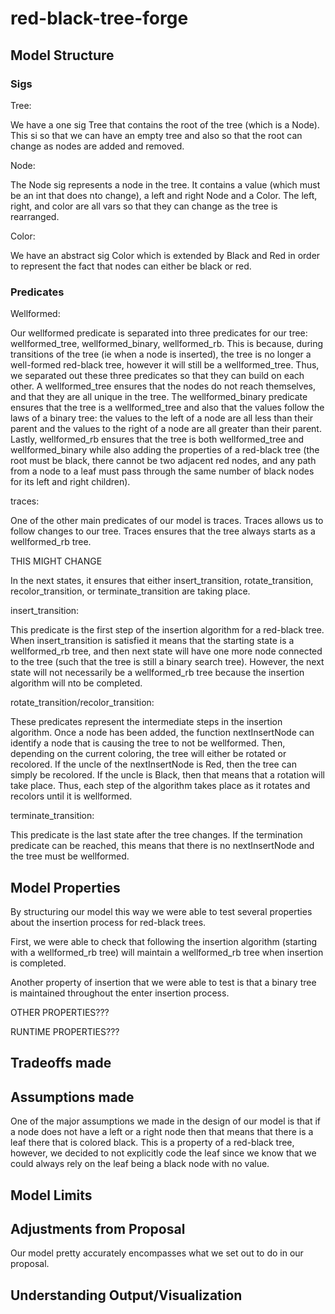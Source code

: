 # red-black-tree-forge

## Model Structure

### Sigs

Tree:

We have a one sig Tree that contains the root of the tree (which is a Node). This si so that we can have an empty tree and also so that the root can change as nodes are added and removed.

Node:

The Node sig represents a node in the tree. It contains a value (which must be an int that does nto change), a left and right Node and a Color. The left, right, and color are all vars so that they can change as the tree is rearranged.

Color:

We have an abstract sig Color which is extended by Black and Red in order to represent the fact that nodes can either be black or red.

### Predicates

Wellformed:

Our wellformed predicate is separated into three predicates for our tree: wellformed_tree, wellformed_binary, wellformed_rb. This is because, during transitions of the tree (ie when a node is inserted), the tree is no longer a well-formed red-black tree, however it will still be a wellformed_tree. Thus, we separated out these three predicates so that they can build on each other. A wellformed_tree ensures that the nodes do not reach themselves, and that they are all unique in the tree. The wellformed_binary predicate ensures that the tree is a wellformed_tree and also that the values follow the laws of a binary tree: the values to the left of a node are all less than their parent and the values to the right of a node are all greater than their parent. Lastly, wellformed_rb ensures that the tree is both wellformed_tree and wellformed_binary while also adding the properties of a red-black tree (the root must be black, there cannot be two adjacent red nodes, and any path from a node to a leaf must pass through the same number of black nodes for its left and right children).

traces:

One of the other main predicates of our model is traces. Traces allows us to follow changes to our tree. Traces ensures that the tree always starts as a wellformed_rb tree.

THIS MIGHT CHANGE

In the next states, it ensures that either insert_transition, rotate_transition, recolor_transition, or terminate_transition are taking place.

insert_transition:

This predicate is the first step of the insertion algorithm for a red-black tree. When insert_transition is satisfied it means that the starting state is a wellformed_rb tree, and then next state will have one more node connected to the tree (such that the tree is still a binary search tree). However, the next state will not necessarily be a wellformed_rb tree because the insertion algorithm will nto be completed.

rotate_transition/recolor_transition:

These predicates represent the intermediate steps in the insertion algorithm. Once a node has been added, the function nextInsertNode can identify a node that is causing the tree to not be wellformed. Then, depending on the current coloring, the tree will either be rotated or recolored. If the uncle of the nextInsertNode is Red, then the tree can simply be recolored. If the uncle is Black, then that means that a rotation will take place. Thus, each step of the algorithm takes place as it rotates and recolors until it is wellformed.

terminate_transition:

This predicate is the last state after the tree changes. If the termination predicate can be reached, this means that there is no nextInsertNode and the tree must be wellformed.

## Model Properties

By structuring our model this way we were able to test several properties about the insertion process for red-black trees.

First, we were able to check that following the insertion algorithm (starting with a wellformed_rb tree) will maintain a wellformed_rb tree when insertion is completed.

Another property of insertion that we were able to test is that a binary tree is maintained throughout the enter insertion process.

OTHER PROPERTIES???

RUNTIME PROPERTIES???

## Tradeoffs made

## Assumptions made

One of the major assumptions we made in the design of our model is that if a node does not have a left or a right node then that means that there is a leaf there that is colored black. This is a property of a red-black tree, however, we decided to not explicitly code the leaf since we know that we could always rely on the leaf being a black node with no value.

## Model Limits

## Adjustments from Proposal

Our model pretty accurately encompasses what we set out to do in our proposal.

## Understanding Output/Visualization
